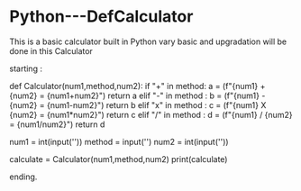 # Python---DefCalculator
This is a basic calculator built in Python vary basic and upgradation will be done in this Calculator

starting :

def Calculator(num1,method,num2):
    if "+" in method:
        a = (f"{num1} + {num2} = {num1+num2}")
        return a
    elif "-" in method :
        b = (f"{num1} - {num2} = {num1-num2}")
        return b
    elif "x" in method :
        c = (f"{num1} X {num2} = {num1*num2}")
        return c
    elif "/" in method :
        d = (f"{num1} / {num2} = {num1/num2}")
        return d

 
num1 = int(input(''))
method = input('')
num2 = int(input(''))

calculate = Calculator(num1,method,num2)
print(calculate)

ending.

